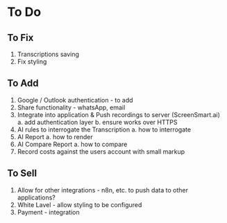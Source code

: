 # To Do

## To Fix
1. Transcriptions saving
2. Fix styling

## To Add 
1. Google / Outlook authentication - to add
2. Share functionality - whatsApp, email
3. Integrate into application & Push recordings to server (ScreenSmart.ai)
    a. add authentication layer
    b. ensure works over HTTPS
4. AI rules to interrogate the Transcription
    a. how to interrogate
5. AI Report
    a. how to render
6. AI Compare Report
    a. how to compare
7. Record costs against the users account with small markup

## To Sell
1. Allow for other integrations - n8n, etc. to push data to other applications?
2. White Lavel - allow styling to be configured
3. Payment - integration